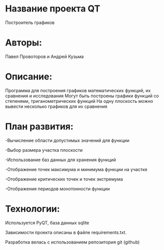# Название проекта QT
Построитель графиков
# Авторы:
Павел Провоторов и Андрей Кузьма


# Описание:
Программа для построения графиков математических функций, их сравнения и исследования
Могут быть построены графики функций со степенями, триганометрических функций
На одну плоскость можно вывести несколько графиков для их сравнения


# План развития:
-Вычисление области допустимых значений для функции

-Выбор размера участка плоскости

-Использование баз данных для хранения функций

-Отображение точек максимума и минимума функции на участке

-Отображение критических точек и точек экстремума

-Отображения периодов монотонности функции


# Технологии:
Используется PyQT, база данных sqlite

Зависимости проекта описаны в файле requirements.txt.

Разработка велась с использованием репозитория git (github)


